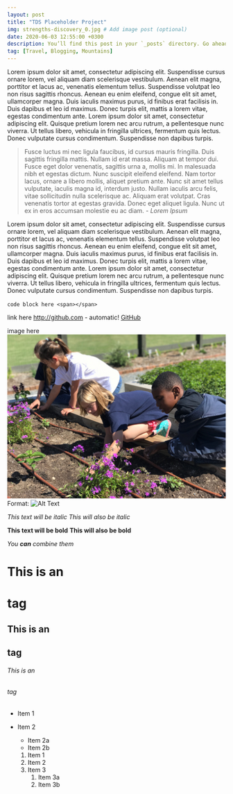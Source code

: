 ```yaml
---
layout: post
title: "TDS Placeholder Project"
img: strengths-discovery_0.jpg # Add image post (optional)
date: 2020-06-03 12:55:00 +0300
description: You’ll find this post in your `_posts` directory. Go ahead and edit it and re-build the site to see your changes. # Add post description (optional)
tag: [Travel, Blogging, Mountains]
---
```


Lorem ipsum dolor sit amet, consectetur adipiscing elit. Suspendisse cursus ornare lorem, vel aliquam diam scelerisque vestibulum. Aenean elit magna, porttitor et lacus ac, venenatis elementum tellus. Suspendisse volutpat leo non risus sagittis rhoncus. Aenean eu enim eleifend, congue elit sit amet, ullamcorper magna. Duis iaculis maximus purus, id finibus erat facilisis in. Duis dapibus et leo id maximus. Donec turpis elit, mattis a lorem vitae, egestas condimentum ante. Lorem ipsum dolor sit amet, consectetur adipiscing elit. Quisque pretium lorem nec arcu rutrum, a pellentesque nunc viverra. Ut tellus libero, vehicula in fringilla ultrices, fermentum quis lectus. Donec vulputate cursus condimentum. Suspendisse non dapibus turpis.

> Fusce luctus mi nec ligula faucibus, id cursus mauris fringilla. Duis sagittis fringilla mattis. Nullam id erat massa. Aliquam at tempor dui. Fusce eget dolor venenatis, sagittis urna a, mollis mi. In malesuada nibh et egestas dictum. Nunc suscipit eleifend eleifend. Nam tortor lacus, ornare a libero mollis, aliquet pretium ante. Nunc sit amet tellus vulputate, iaculis magna id, interdum justo. Nullam iaculis arcu felis, vitae sollicitudin nulla scelerisque ac. Aliquam erat volutpat. Cras venenatis tortor at egestas gravida. Donec eget aliquet ligula. Nunc ut ex in eros accumsan molestie eu ac diam. <cite>- Lorem Ipsum</cite>

Lorem ipsum dolor sit amet, consectetur adipiscing elit. Suspendisse cursus ornare lorem, vel aliquam diam scelerisque vestibulum. Aenean elit magna, porttitor et lacus ac, venenatis elementum tellus. Suspendisse volutpat leo non risus sagittis rhoncus. Aenean eu enim eleifend, congue elit sit amet, ullamcorper magna. Duis iaculis maximus purus, id finibus erat facilisis in. Duis dapibus et leo id maximus. Donec turpis elit, mattis a lorem vitae, egestas condimentum ante. Lorem ipsum dolor sit amet, consectetur adipiscing elit. Quisque pretium lorem nec arcu rutrum, a pellentesque nunc viverra. Ut tellus libero, vehicula in fringilla ultrices, fermentum quis lectus. Donec vulputate cursus condimentum. Suspendisse non dapibus turpis.

`code block here <span></span>`

link here
http://github.com - automatic!
[GitHub](http://github.com)


image here
![GitHub Logo](/assets/img/grow.jpg)
Format: ![Alt Text](url)

*This text will be italic*
_This will also be italic_

**This text will be bold**
__This will also be bold__

_You **can** combine them_


# This is an <h1> tag
## This is an <h2> tag
###### This is an <h6> tag


* Item 1
* Item 2
  * Item 2a
  * Item 2b


  1. Item 1
  1. Item 2
  1. Item 3
     1. Item 3a
     1. Item 3b
